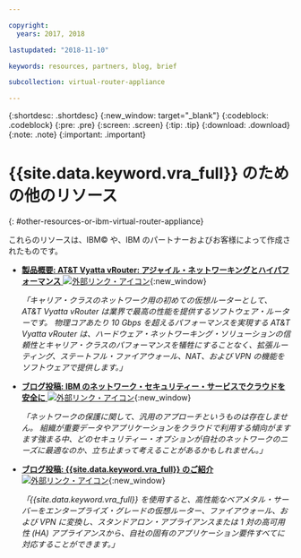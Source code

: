 ```yaml
---

copyright:
  years: 2017, 2018

lastupdated: "2018-11-10"

keywords: resources, partners, blog, brief

subcollection: virtual-router-appliance

---
```


{:shortdesc: .shortdesc}
{:new_window: target="_blank"}
{:codeblock: .codeblock}
{:pre: .pre}
{:screen: .screen}
{:tip: .tip}
{:download: .download}
{:note: .note}
{:important: .important}

# {{site.data.keyword.vra_full}} のための他のリソース
{: #other-resources-or-ibm-virtual-router-appliance}

これらのリソースは、IBM© や、IBM のパートナーおよびお客様によって作成されたものです。

* [**製品概要: AT&T Vyatta vRouter: アジャイル・ネットワーキングとハイパフォーマンス** ![外部リンク・アイコン](../../icons/launch-glyph.svg "外部リンク・アイコン")](https://public.dhe.ibm.com/cloud/bluemix/network/vra/final_vyatta_product_brief_june_2018_2.pdf){:new_window}

    *「キャリア・クラスのネットワーク用の初めての仮想ルーターとして、AT&T Vyatta vRouter は業界で最高の性能を提供するソフトウェア・ルーターです。 物理コアあたり 10 Gbps を超えるパフォーマンスを実現する AT&T Vyatta vRouter は、ハードウェア・ネットワーキング・ソリューションの信頼性とキャリア・クラスのパフォーマンスを犠牲にすることなく、拡張ルーティング、ステートフル・ファイアウォール、NAT、および VPN の機能をソフトウェアで提供します。」*

* [**ブログ投稿: IBM のネットワーク・セキュリティー・サービスでクラウドを安全に** ![外部リンク・アイコン](../../icons/launch-glyph.svg "外部リンク・アイコン")](https://www.ibm.com/blogs/bluemix/2017/09/keep-cloud-safe-ibm-network-security-services/){:new_window}

    *「ネットワークの保護に関して、汎用のアプローチというものは存在しません。 組織が重要データやアプリケーションをクラウドで利用する傾向がますます強まる中、どのセキュリティー・オプションが自社のネットワークのニーズに最適なのか、立ち止まって考えることがあるかもしれません。」*

* [**ブログ投稿: {{site.data.keyword.vra_full}} のご紹介** ![外部リンク・アイコン](../../icons/launch-glyph.svg "外部リンク・アイコン")](https://www.ibm.com/blogs/bluemix/2017/07/virtual-router-appliance/){:new_window}

    *「{{site.data.keyword.vra_full}} を使用すると、高性能なベアメタル・サーバーをエンタープライズ・グレードの仮想ルーター、ファイアウォール、および VPN に変換し、スタンドアロン・アプライアンスまたは 1 対の高可用性 (HA) アプライアンスから、自社の固有のアプリケーション要件すべてに対応することができます。」*
